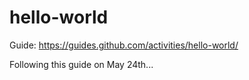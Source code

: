 # hello-world
Guide: https://guides.github.com/activities/hello-world/

Following this guide on May 24th...

